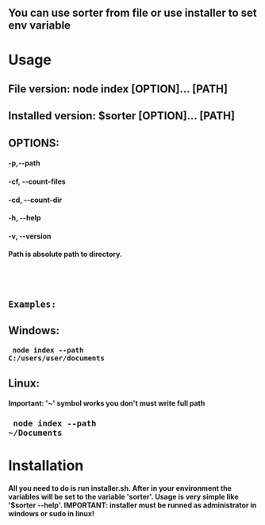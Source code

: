 ## You can use sorter from file or use installer to set env variable

# Usage
## File version: node index [OPTION]... [PATH]
## Installed version: $sorter [OPTION]... [PATH]
## OPTIONS:
#### -p,--path
#### -cf, --count-files
#### -cd, --count-dir
#### -h, --help
#### -v, --version
#### Path is absolute path to directory.

<br><br>
## `Examples:`
## Windows: 
#### <pre> node index --path C:/users/user/documents </pre>
## Linux:
#### Important: '~' symbol works you don't must write full path
### <pre> node index --path ~/Documents </pre>


# Installation
#### All you need to do is run installer.sh. After in your environment the variables will be set to the variable 'sorter'. Usage is very simple like '$sorter --help'. IMPORTANT: installer must be runned as administrator in windows or sudo in linux!

